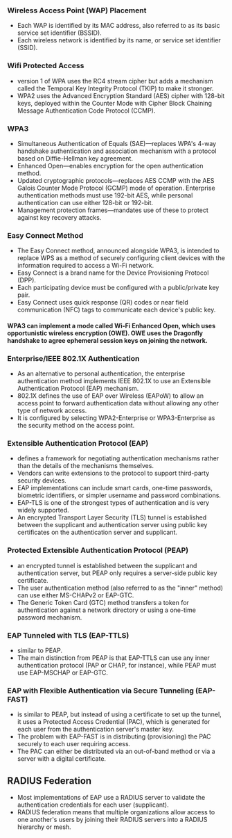 
### Wireless Access Point (WAP) Placement
 - Each WAP is identified by its MAC address, also referred to as its basic service set identifier (BSSID). 
 - Each wireless network is identified by its name, or service set identifier (SSID).

### Wifi Protected Access
 - version 1 of WPA uses the RC4 stream cipher but adds a mechanism called the Temporal Key Integrity Protocol (TKIP) to make it stronger.
 - WPA2 uses the Advanced Encryption Standard (AES) cipher with 128-bit keys, deployed within the Counter Mode with Cipher Block Chaining Message Authentication Code Protocol (CCMP).

### WPA3
 - Simultaneous Authentication of Equals (SAE)—replaces WPA's 4-way handshake authentication and association mechanism with a protocol based on Diffie-Hellman key agreement.
 - Enhanced Open—enables encryption for the open authentication method.
 - Updated cryptographic protocols—replaces AES CCMP with the AES Galois Counter Mode Protocol (GCMP) mode of operation. Enterprise authentication methods must use 192-bit AES, while personal authentication can use either 128-bit or 192-bit.
 - Management protection frames—mandates use of these to protect against key recovery attacks.

### Easy Connect Method
 - The Easy Connect method, announced alongside WPA3, is intended to replace WPS as a method of securely configuring client devices with the information required to access a Wi-Fi network. 
 - Easy Connect is a brand name for the Device Provisioning Protocol (DPP). 
 - Each participating device must be configured with a public/private key pair. 
 - Easy Connect uses quick response (QR) codes or near field communication (NFC) tags to communicate each device's public key.
 
 #### WPA3 can implement a mode called Wi-Fi Enhanced Open, which uses opportunistic wireless encryption (OWE). OWE uses the Dragonfly handshake to agree ephemeral session keys on joining the network. 
 
 ### Enterprise/IEEE 802.1X Authentication
  - As an alternative to personal authentication, the enterprise authentication method implements IEEE 802.1X to use an Extensible Authentication Protocol (EAP) mechanism. 
  - 802.1X defines the use of EAP over Wireless (EAPoW) to allow an access point to forward authentication data without allowing any other type of network access. 
  - It is configured by selecting WPA2-Enterprise or WPA3-Enterprise as the security method on the access point.

### Extensible Authentication Protocol (EAP)
 - defines a framework for negotiating authentication mechanisms rather than the details of the mechanisms themselves. 
 - Vendors can write extensions to the protocol to support third-party security devices. 
 - EAP implementations can include smart cards, one-time passwords, biometric identifiers, or simpler username and password combinations.
 - EAP-TLS is one of the strongest types of authentication and is very widely supported. 
 - An encrypted Transport Layer Security (TLS) tunnel is established between the supplicant and authentication server using public key certificates on the authentication server and supplicant.

### Protected Extensible Authentication Protocol (PEAP)
 - an encrypted tunnel is established between the supplicant and authentication server, but PEAP only requires a server-side public key certificate. 
 - The user authentication method (also referred to as the "inner" method) can use either MS-CHAPv2 or EAP-GTC. 
 - The Generic Token Card (GTC) method transfers a token for authentication against a network directory or using a one-time password mechanism.

### EAP Tunneled with TLS (EAP-TTLS)
 - similar to PEAP.
 - The main distinction from PEAP is that EAP-TTLS can use any inner authentication protocol (PAP or CHAP, for instance), while PEAP must use EAP-MSCHAP or EAP-GTC. 

### EAP with Flexible Authentication via Secure Tunneling (EAP-FAST)
 - is similar to PEAP, but instead of using a certificate to set up the tunnel, it uses a Protected Access Credential (PAC), which is generated for each user from the authentication server's master key. 
 - The problem with EAP-FAST is in distributing (provisioning) the PAC securely to each user requiring access. 
 - The PAC can either be distributed via an out-of-band method or via a server with a digital certificate.

## RADIUS Federation
 - Most implementations of EAP use a RADIUS server to validate the authentication credentials for each user (supplicant). 
 - RADIUS federation means that multiple organizations allow access to one another's users by joining their RADIUS servers into a RADIUS hierarchy or mesh. 
